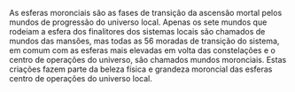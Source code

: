 ﻿As esferas moronciais são as fases de transição da ascensão mortal pelos mundos de progressão do universo local. Apenas os sete mundos que rodeiam a esfera dos finalitores dos sistemas locais são chamados de mundos das mansões, mas todas as 56 moradas de transição do sistema, em comum com as esferas mais elevadas em volta das constelações e o centro de operações do universo, são chamados mundos moronciais. Estas criações fazem parte da beleza física e  grandeza moroncial das esferas centro de operações do universo local.